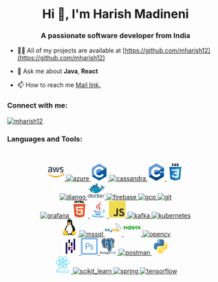 <h1 align="center">Hi 👋, I'm Harish Madineni</h1>
<h3 align="center">A passionate software developer from India</h3>

- 👨‍💻 All of my projects are available at [https://github.com/mharish12](https://github.com/mharish12)

- 💬 Ask me about **Java**, **React**

- 📫 How to reach me <a href="mailto:harishmadineni1@gmail.com">Mail link.</a>

<h3 align="left">Connect with me:</h3>
<p align="left">
<a href="https://linkedin.com/in/mharish12" target="blank"><img align="center" src="https://raw.githubusercontent.com/rahuldkjain/github-profile-readme-generator/master/src/images/icons/Social/linked-in-alt.svg" alt="mharish12" height="30" width="40" /></a>
</p>

<h3 align="left">Languages and Tools:</h3>
<div align="center" style="border: 10px white white; padding: 30px;"> 
  <a href="https://aws.amazon.com" target="_blank" rel="noreferrer" style="width: 50px; height: 80px;"> 
<img src="https://raw.githubusercontent.com/devicons/devicon/master/icons/amazonwebservices/amazonwebservices-original-wordmark.svg" alt="aws" width="40" height="40"/> </a> 
<a href="https://azure.microsoft.com/en-in/" target="_blank" rel="noreferrer" style="width: 50px; height: 80px;"> <img src="https://www.vectorlogo.zone/logos/microsoft_azure/microsoft_azure-icon.svg" alt="azure" width="40" height="40"/> </a> 
<a href="https://www.cprogramming.com/" target="_blank" rel="noreferrer" style="width: 50px; height: 80px;"> <img src="https://raw.githubusercontent.com/devicons/devicon/master/icons/c/c-original.svg" alt="c" width="40" height="40"/> </a> 
<a href="https://cassandra.apache.org/" target="_blank" rel="noreferrer" style="width: 50px; height: 80px;"> <img src="https://www.vectorlogo.zone/logos/apache_cassandra/apache_cassandra-icon.svg" alt="cassandra" width="40" height="40"/> </a> 
<a href="https://www.w3schools.com/cpp/" target="_blank" rel="noreferrer" style="width: 50px; height: 80px;"> <img src="https://raw.githubusercontent.com/devicons/devicon/master/icons/cplusplus/cplusplus-original.svg" alt="cplusplus" width="40" height="40"/> </a> 
<a href="https://www.w3schools.com/css/" target="_blank" rel="noreferrer" style="width: 50px; height: 80px;"> <img src="https://raw.githubusercontent.com/devicons/devicon/master/icons/css3/css3-original-wordmark.svg" alt="css3" width="40" height="40"/> </a> <br/>
<a href="https://www.djangoproject.com/" target="_blank" rel="noreferrer" style="width: 50px; height: 80px;"> <img src="https://cdn.worldvectorlogo.com/logos/django.svg" alt="django" width="40" height="40"/> </a> 
<a href="https://www.docker.com/" target="_blank" rel="noreferrer" style="width: 50px; height: 80px;"> <img src="https://raw.githubusercontent.com/devicons/devicon/master/icons/docker/docker-original-wordmark.svg" alt="docker" width="40" height="40"/> </a> 
<a href="https://firebase.google.com/" target="_blank" rel="noreferrer" style="width: 50px; height: 80px;"> <img src="https://www.vectorlogo.zone/logos/firebase/firebase-icon.svg" alt="firebase" width="40" height="40"/> </a> 
<a href="https://cloud.google.com" target="_blank" rel="noreferrer" style="width: 50px; height: 80px;"> <img src="https://www.vectorlogo.zone/logos/google_cloud/google_cloud-icon.svg" alt="gcp" width="40" height="40"/> </a>
<a href="https://git-scm.com/" target="_blank" rel="noreferrer" style="width: 50px; height: 80px;"> <img src="https://www.vectorlogo.zone/logos/git-scm/git-scm-icon.svg" alt="git" width="40" height="40"/> </a> <br/>
<a href="https://grafana.com" target="_blank" rel="noreferrer" style="width: 50px; height: 80px;"> <img src="https://www.vectorlogo.zone/logos/grafana/grafana-icon.svg" alt="grafana" width="40" height="40"/> </a> 
<a href="https://www.w3.org/html/" target="_blank" rel="noreferrer" style="width: 50px; height: 80px;"> <img src="https://raw.githubusercontent.com/devicons/devicon/master/icons/html5/html5-original-wordmark.svg" alt="html5" width="40" height="40"/> </a> 
<a href="https://www.java.com" target="_blank" rel="noreferrer" style="width: 50px; height: 80px;"> <img src="https://raw.githubusercontent.com/devicons/devicon/master/icons/java/java-original.svg" alt="java" width="40" height="40"/> </a> 
<a href="https://developer.mozilla.org/en-US/docs/Web/JavaScript" target="_blank" rel="noreferrer" style="width: 50px; height: 80px;"> <img src="https://raw.githubusercontent.com/devicons/devicon/master/icons/javascript/javascript-original.svg" alt="javascript" width="40" height="40"/> </a> 
<a href="https://kafka.apache.org/" target="_blank" rel="noreferrer" style="width: 50px; height: 80px;"> <img src="https://www.vectorlogo.zone/logos/apache_kafka/apache_kafka-icon.svg" alt="kafka" width="40" height="40"/> </a> 
<a href="https://kubernetes.io" target="_blank" rel="noreferrer" style="width: 50px; height: 80px;"> <img src="https://www.vectorlogo.zone/logos/kubernetes/kubernetes-icon.svg" alt="kubernetes" width="40" height="40"/> </a> <br/>
<a href="https://www.linux.org/" target="_blank" rel="noreferrer" style="width: 50px; height: 80px;"> <img src="https://raw.githubusercontent.com/devicons/devicon/master/icons/linux/linux-original.svg" alt="linux" width="40" height="40"/> </a> 
<a href="https://www.microsoft.com/en-us/sql-server" target="_blank" rel="noreferrer" style="width: 50px; height: 80px;"> <img src="https://www.svgrepo.com/show/303229/microsoft-sql-server-logo.svg" alt="mssql" width="40" height="40"/> </a> 
<a href="https://www.mysql.com/" target="_blank" rel="noreferrer" style="width: 50px; height: 80px;"> <img src="https://raw.githubusercontent.com/devicons/devicon/master/icons/mysql/mysql-original-wordmark.svg" alt="mysql" width="40" height="40"/> </a> 
<a href="https://www.nginx.com" target="_blank" rel="noreferrer" style="width: 50px; height: 80px;"> <img src="https://raw.githubusercontent.com/devicons/devicon/master/icons/nginx/nginx-original.svg" alt="nginx" width="40" height="40"/> </a> 
<a href="https://opencv.org/" target="_blank" rel="noreferrer" style="width: 50px; height: 80px;"> <img src="https://www.vectorlogo.zone/logos/opencv/opencv-icon.svg" alt="opencv" width="40" height="40"/> </a> <br/>
<a href="https://pandas.pydata.org/" target="_blank" rel="noreferrer" style="width: 50px; height: 80px;"> <img src="https://raw.githubusercontent.com/devicons/devicon/2ae2a900d2f041da66e950e4d48052658d850630/icons/pandas/pandas-original.svg" alt="pandas" width="40" height="40"/> </a> 
<a href="https://www.photoshop.com/en" target="_blank" rel="noreferrer" style="width: 50px; height: 80px;"> <img src="https://raw.githubusercontent.com/devicons/devicon/master/icons/photoshop/photoshop-line.svg" alt="photoshop" width="40" height="40"/> </a> 
<a href="https://www.postgresql.org" target="_blank" rel="noreferrer" style="width: 50px; height: 80px;"> <img src="https://raw.githubusercontent.com/devicons/devicon/master/icons/postgresql/postgresql-original-wordmark.svg" alt="postgresql" width="40" height="40"/> </a> <a href="https://postman.com" target="_blank" rel="noreferrer" style="width: 50px; height: 80px;"> <img src="https://www.vectorlogo.zone/logos/getpostman/getpostman-icon.svg" alt="postman" width="40" height="40"/> </a> 
<a href="https://www.python.org" target="_blank" rel="noreferrer" style="width: 50px; height: 80px;"> <img src="https://raw.githubusercontent.com/devicons/devicon/master/icons/python/python-original.svg" alt="python" width="40" height="40"/> </a><br/>
<a href="https://reactjs.org/" target="_blank" rel="noreferrer" style="width: 50px; height: 80px;"> <img src="https://raw.githubusercontent.com/devicons/devicon/master/icons/react/react-original-wordmark.svg" alt="react" width="40" height="40"/> </a> 
<a href="https://scikit-learn.org/" target="_blank" rel="noreferrer" style="width: 50px; height: 80px;"> <img src="https://upload.wikimedia.org/wikipedia/commons/0/05/Scikit_learn_logo_small.svg" alt="scikit_learn" width="40" height="40"/> </a>
<a href="https://spring.io/" target="_blank" rel="noreferrer" style="width: 50px; height: 80px;"> <img src="https://www.vectorlogo.zone/logos/springio/springio-icon.svg" alt="spring" width="40" height="40"/> </a>
<a href="https://www.tensorflow.org" target="_blank" rel="noreferrer" style="width: 50px; height: 80px;"> <img src="https://www.vectorlogo.zone/logos/tensorflow/tensorflow-icon.svg" alt="tensorflow" width="40" height="40"/> </a> </div>
